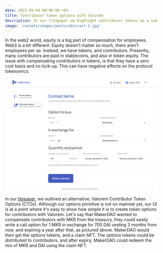 ```yaml
---
date: 2022-09-04 00:00:00 +01
title: Contributor token options with Valorem 
description: In our litepaper we highlight contributor tokens as a use case for Valorem. Here's how it works.
image: '/assets/images/posts/abstract-2.jpg'
---
```


In the web2 world, equity is a big part of compensation for employees. Web3 is a bit 
different. Equity doesn't matter so much, there aren't employees per se. Instead, we 
have tokens, and contributors. Presently, many contributors are paid in stablecoins, 
and also in token equity. The issue with compensating contributors in tokens, is that 
they have a zero cost basis and no lock-up. This can have negative effects on the 
protocol tokenomics.

![Writing Contributor Token Options with Valorem](/assets/images/posts/contributor-token-options.png)

In our [litepaper](https://valorem.xyz/docs/valorem-options-litepaper/#vesting-options),
we outlined an alternative; Valorem Contributor Token Options (CTOs). Although our 
options primitive is not on mainnet yet, our UI is at a point where it's easy to 
show how simple it is to create token options for contributors with Valorem. Let's 
say that MakerDAO wanted to compensate contributors with MKR from the treasury, 
they could easily write a call option for 1 MKR in exchange for 700 DAI vesting 
3 months from now, and expiring a year after that, as pictured above. MakerDAO 
would then get the options tokens, and a claim NFT. The options tokens could be 
distributed to contributors, and after expiry, MakerDAO could redeem the mix of 
MKR and DAI using the claim NFT.